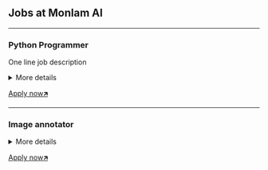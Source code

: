 ## Jobs at Monlam AI

----
### Python Programmer
One line job description

<details>
  <summary>More details</summary>
  
<strong>Location</strong>: Work from home/Remote

<strong>Nature of job</strong>: Full time

<strong>Salary</strong>: Based of experience

<h3>Job description and responsibilities</h3>

  - Carry out individual responsibilities for the overall success of python delivery within
  the development team.

  - Creating ETLs to feed the data warehouse and creating reporting services as needed.

  - Working with and supporting other technical team members.

  - Should know how to work in large verities of libraries, frameworks and modules

  - Integration of data storage solution

<h3>Skills Required:</h3>

<ul>
  <li>Hands on experience with python</li>
  <li>Knowledge on python language</li>
  <li>Debugging and software fault diagnoses</li>
  <li>Knowledge on Linux is a plus</li>
  <li>Good to have passion about Tibetan language</li>
</ul>

<h3>Qualification:</h3>
  <ul>
   <li>BCA, MCA, B.Tech in software, BSc and MSc in Computer</li>
  </ul>
    
  
</details>

[Apply now🡵](https://docs.google.com/forms/d/11lIU9v67da_TYJ9bjoTmmn7gVHEIfopXDAEO0SMFV5w/edit#responses)

----
### Image annotator

<details>
  <summary>More details</summary>
  
**Location**: Work from home/Remote

**Nature of job**: Full time or Part time

**Salary**: Unit base

**Job description and responsibilities**

   Annotating layout of pages

   Annotating line boundaries

   Transcribing text from images

   Selecting unique images

**Skills Required**:

   Basic computer skills

**Qualification**:

   None

**You need to have a laptop and internet of your own**
  
</details>

[Apply now🡵](https://docs.google.com/forms/d/11lIU9v67da_TYJ9bjoTmmn7gVHEIfopXDAEO0SMFV5w/edit#responses)
